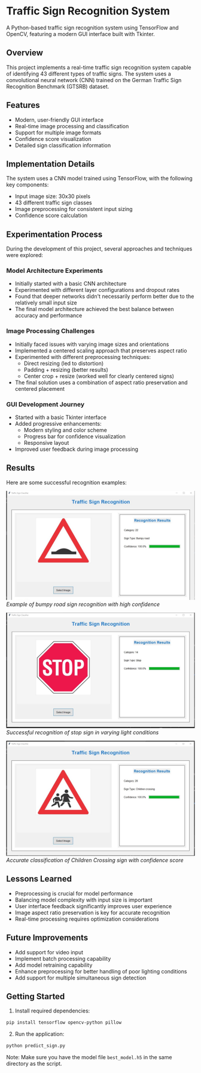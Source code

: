 # Traffic Sign Recognition System

A Python-based traffic sign recognition system using TensorFlow and OpenCV, featuring a modern GUI interface built with Tkinter.

## Overview

This project implements a real-time traffic sign recognition system capable of identifying 43 different types of traffic signs. The system uses a convolutional neural network (CNN) trained on the German Traffic Sign Recognition Benchmark (GTSRB) dataset.

## Features

- Modern, user-friendly GUI interface
- Real-time image processing and classification
- Support for multiple image formats
- Confidence score visualization
- Detailed sign classification information

## Implementation Details

The system uses a CNN model trained using TensorFlow, with the following key components:
- Input image size: 30x30 pixels
- 43 different traffic sign classes
- Image preprocessing for consistent input sizing
- Confidence score calculation

## Experimentation Process

During the development of this project, several approaches and techniques were explored:

### Model Architecture Experiments
- Initially started with a basic CNN architecture
- Experimented with different layer configurations and dropout rates
- Found that deeper networks didn't necessarily perform better due to the relatively small input size
- The final model architecture achieved the best balance between accuracy and performance

### Image Processing Challenges
- Initially faced issues with varying image sizes and orientations
- Implemented a centered scaling approach that preserves aspect ratio
- Experimented with different preprocessing techniques:
  - Direct resizing (led to distortion)
  - Padding + resizing (better results)
  - Center crop + resize (worked well for clearly centered signs)
- The final solution uses a combination of aspect ratio preservation and centered placement

### GUI Development Journey
- Started with a basic Tkinter interface
- Added progressive enhancements:
  - Modern styling and color scheme
  - Progress bar for confidence visualization
  - Responsive layout
- Improved user feedback during image processing

## Results

Here are some successful recognition examples:

![bumpy road](Screenshots/S1.jpg)
*Example of bumpy road sign recognition with high confidence*

![Stop sign](Screenshots/S2.jpg)
*Successful recognition of stop sign in varying light conditions*

![Children Crossing](Screenshots/S3.jpg)
*Accurate classification of Children Crossing sign with confidence score*

## Lessons Learned

- Preprocessing is crucial for model performance
- Balancing model complexity with input size is important
- User interface feedback significantly improves user experience
- Image aspect ratio preservation is key for accurate recognition
- Real-time processing requires optimization considerations

## Future Improvements

- Add support for video input
- Implement batch processing capability
- Add model retraining capability
- Enhance preprocessing for better handling of poor lighting conditions
- Add support for multiple simultaneous sign detection

## Getting Started

1. Install required dependencies:
```bash
pip install tensorflow opencv-python pillow
```

2. Run the application:
```bash
python predict_sign.py
```

Note: Make sure you have the model file `best_model.h5` in the same directory as the script.
